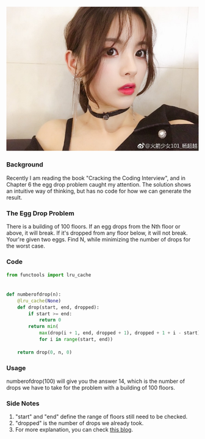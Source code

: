 ![title image](https://raw.githubusercontent.com/Wizna/play/master/006a0Rdhly1fxcjia5tu5j32ds1scnl3.jpg)

### Background

Recently I am reading the book "Cracking the Coding Interview", and in Chapter 6 the egg drop problem caught my attention. The solution shows an intuitive way of thinking, but has no code for how we can generate the result.

### The Egg Drop Problem

There is a building of 100 floors. If an egg drops from the Nth floor or above, it will break. If it's dropped from any floor below, it will not break. Your're given two eggs. Find N, while minimizing the number of drops for the worst case.

### Code

```python
from functools import lru_cache


def numberofdrop(n):
    @lru_cache(None)
    def drop(start, end, dropped):
        if start >= end:
            return 0
        return min(
            max(drop(i + 1, end, dropped + 1), dropped + 1 + i - start)
            for i in range(start, end))

    return drop(0, n, 0)
```

### Usage

numberofdrop(100) will give you the answer 14, which is the number of drops we have to take for the problem with a building of 100 floors.

### Side Notes

1. "start" and "end" define the range of floors still need to be checked.
2. "dropped" is the number of drops we already took.
3. For more explanation, you can check [this blog](http://datagenetics.com/blog/july22012/index.html).
